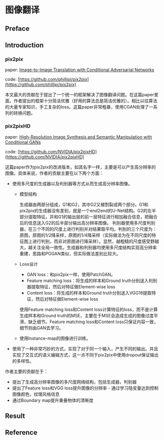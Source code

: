 # 图像翻译

## Preface

## Introduction

### pix2pix
  paper: [Image-to-Image Translation with Conditional Adversarial Networks](https://arxiv.org/pdf/1611.07004.pdf)
  
  code:  [https://github.com/phillipi/pix2pix](https://github.com/phillipi/pix2pix)
  
  本文最大的贡献在于提出了一个统一的框架解决了图像翻译问题。在这篇paper里面，作者提出的框架十分简洁优雅（好用的算法总是简洁优雅的）。相比以往算法的大量专家知识，手工复杂的loss。这篇paper非常粗暴，使用CGAN处理了一系列的转换问题。
  
### pix2pixHD
  paper: [High-Resolution Image Synthesis and Semantic Manipulation with Conditional GANs](https://arxiv.org/pdf/1711.11585v1.pdf)
  
  code:  [https://github.com/NVIDIA/pix2pixHD](https://github.com/NVIDIA/pix2pixHD)
  
  这篇paper作为pix2pix的改进版本，如其名字一样，主要是可以产生高分辨率的图像。具体来说，作者的贡献主要在以下两个方面：

  * 使用多尺度的生成器以及判别器等方式从而生成高分辨率图像。
    - 模型结构
    
      生成器由两部分组成，G1和G2，其中G2又被割裂成两个部分。G1和pix2pix的生成器没有差别，就是一个end2end的U-Net结构。G2的左半部分提取特征，并和G1的输出层的前一层特征进行相加融合信息，把融合后的信息送入G2的后半部分输出高分辨率图像。
判别器使用多尺度判别器，在三个不同的尺度上进行判别并对结果取平均。判别的三个尺度为：原图，原图的1/2降采样，原图的1/4降采样（实际做法为在不同尺度的特征图上进行判别，而非对原图进行降采样）。显然，越粗糙的尺度感受野越大，越关注全局一致性。生成器和判别器均使用多尺度结构实现高分辨率重建，思路和PGGAN类似，但实际做法差别比较大。
    - Loss设计
      + GAN loss：和pix2pix一样，使用PatchGAN。
      + Feature matching loss：将生成的样本和Ground truth分别送入判别器提取特征，然后对特征做Element-wise loss
      + Content loss：将生成的样本和Ground truth分别送入VGG16提取特征，然后对特征做Element-wise loss
      
      使用Feature matching loss和Content loss计算特征的loss，而不是计算生成样本和Ground truth的MSE，主要在于MSE会造成生成的图像过度平滑，缺乏细节。Feature matching loss和Content loss只保证内容一致，细节则由GAN去学习。
    - 使用Instance-map的图像进行训练。
  * 使用了一种非常巧妙的方式，实现了对于同一个输入，产生不同的输出。并且实现了交互式的语义编辑方式，这一点不同于pix2pix中使用dropout保证输出的多样性。
  
  作者主要的贡献在于：
  * 提出了生成高分辨率图像的多尺度网络结构，包括生成器，判别器
  * 提出了Feature loss和VGG loss提升图像的分辨率 - 通过学习隐变量达到控制图像颜色，纹理风格信息
  * 通过Boundary map提升重叠物体的清晰度

## Result

## Reference
